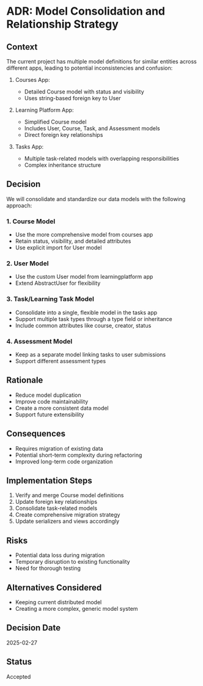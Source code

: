 # ADR: Model Consolidation and Relationship Strategy

## Context
The current project has multiple model definitions for similar entities across different apps, leading to potential inconsistencies and confusion:

1. Courses App: 
   - Detailed Course model with status and visibility
   - Uses string-based foreign key to User

2. Learning Platform App:
   - Simplified Course model
   - Includes User, Course, Task, and Assessment models
   - Direct foreign key relationships

3. Tasks App:
   - Multiple task-related models with overlapping responsibilities
   - Complex inheritance structure

## Decision
We will consolidate and standardize our data models with the following approach:

### 1. Course Model
- Use the more comprehensive model from courses app
- Retain status, visibility, and detailed attributes
- Use explicit import for User model

### 2. User Model
- Use the custom User model from learningplatform app
- Extend AbstractUser for flexibility

### 3. Task/Learning Task Model
- Consolidate into a single, flexible model in the tasks app
- Support multiple task types through a type field or inheritance
- Include common attributes like course, creator, status

### 4. Assessment Model
- Keep as a separate model linking tasks to user submissions
- Support different assessment types

## Rationale
- Reduce model duplication
- Improve code maintainability
- Create a more consistent data model
- Support future extensibility

## Consequences
- Requires migration of existing data
- Potential short-term complexity during refactoring
- Improved long-term code organization

## Implementation Steps
1. Verify and merge Course model definitions
2. Update foreign key relationships
3. Consolidate task-related models
4. Create comprehensive migration strategy
5. Update serializers and views accordingly

## Risks
- Potential data loss during migration
- Temporary disruption to existing functionality
- Need for thorough testing

## Alternatives Considered
- Keeping current distributed model
- Creating a more complex, generic model system

## Decision Date
2025-02-27

## Status
Accepted
